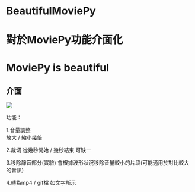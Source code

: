 # BeautifulMoviePy
 
# 對於MoviePy功能介面化

# MoviePy is beautiful


## 介面

<img src="https://github.com/charlie11438/BeautifulMoviePy/blob/master/GUI.png?raw=true" />

功能：
<p>
1.音量調整<br>
 放大 / 縮小幾倍
</p>
 
<p>
2.裁切
  從幾秒開始 / 幾秒結束
 可缺一
 </p>
 
 <p>
 3.移除靜音部分(實驗)
 會根據波形狀況移除音量較小的片段(可能適用於對比較大的音訊)
 </p>
 
 <p>
 4.轉為mp4 / gif檔
 如文字所示
 </p>
